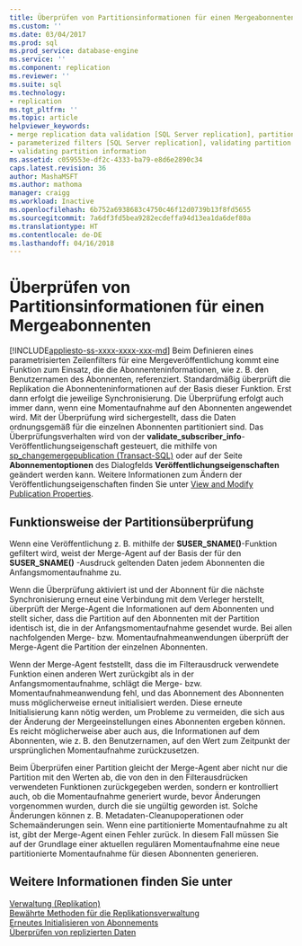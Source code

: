 ```yaml
---
title: Überprüfen von Partitionsinformationen für einen Mergeabonnenten | Microsoft-Dokumentation
ms.custom: ''
ms.date: 03/04/2017
ms.prod: sql
ms.prod_service: database-engine
ms.service: ''
ms.component: replication
ms.reviewer: ''
ms.suite: sql
ms.technology:
- replication
ms.tgt_pltfrm: ''
ms.topic: article
helpviewer_keywords:
- merge replication data validation [SQL Server replication], partitions
- parameterized filters [SQL Server replication], validating partition information
- validating partition information
ms.assetid: c059553e-df2c-4333-ba79-e8d6e2890c34
caps.latest.revision: 36
author: MashaMSFT
ms.author: mathoma
manager: craigg
ms.workload: Inactive
ms.openlocfilehash: 6b752a6938683c4750c46f12d0739b13f8fd5655
ms.sourcegitcommit: 7a6df3fd5bea9282ecdeffa94d13ea1da6def80a
ms.translationtype: HT
ms.contentlocale: de-DE
ms.lasthandoff: 04/16/2018
---
```

# <a name="validate-partition-information-for-a-merge-subscriber"></a>Überprüfen von Partitionsinformationen für einen Mergeabonnenten
[!INCLUDE[appliesto-ss-xxxx-xxxx-xxx-md](../../includes/appliesto-ss-xxxx-xxxx-xxx-md.md)]
  Beim Definieren eines parametrisierten Zeilenfilters für eine Mergeveröffentlichung kommt eine Funktion zum Einsatz, die die Abonnenteninformationen, wie z. B. den Benutzernamen des Abonnenten, referenziert. Standardmäßig überprüft die Replikation die Abonnenteninformationen auf der Basis dieser Funktion. Erst dann erfolgt die jeweilige Synchronisierung. Die Überprüfung erfolgt auch immer dann, wenn eine Momentaufnahme auf den Abonnenten angewendet wird. Mit der Überprüfung wird sichergestellt, dass die Daten ordnungsgemäß für die einzelnen Abonnenten partitioniert sind. Das Überprüfungsverhalten wird von der **validate_subscriber_info**-Veröffentlichungseigenschaft gesteuert, die mithilfe von [sp_changemergepublication &#40;Transact-SQL&#41;](../../relational-databases/system-stored-procedures/sp-changemergepublication-transact-sql.md) oder auf der Seite **Abonnementoptionen** des Dialogfelds **Veröffentlichungseigenschaften** geändert werden kann. Weitere Informationen zum Ändern der Veröffentlichungseigenschaften finden Sie unter [View and Modify Publication Properties](../../relational-databases/replication/publish/view-and-modify-publication-properties.md).  
  
## <a name="how-partition-validation-works"></a>Funktionsweise der Partitionsüberprüfung  
 Wenn eine Veröffentlichung z. B. mithilfe der **SUSER_SNAME()**-Funktion gefiltert wird, weist der Merge-Agent auf der Basis der für den **SUSER_SNAME()** -Ausdruck geltenden Daten jedem Abonnenten die Anfangsmomentaufnahme zu.  
  
 Wenn die Überprüfung aktiviert ist und der Abonnent für die nächste Synchronisierung erneut eine Verbindung mit dem Verleger herstellt, überprüft der Merge-Agent die Informationen auf dem Abonnenten und stellt sicher, dass die Partition auf den Abonnenten mit der Partition identisch ist, die in der Anfangsmomentaufnahme gesendet wurde. Bei allen nachfolgenden Merge- bzw. Momentaufnahmeanwendungen überprüft der Merge-Agent die Partition der einzelnen Abonnenten.  
  
 Wenn der Merge-Agent feststellt, dass die im Filterausdruck verwendete Funktion einen anderen Wert zurückgibt als in der Anfangsmomentaufnahme, schlägt die Merge- bzw. Momentaufnahmeanwendung fehl, und das Abonnement des Abonnenten muss möglicherweise erneut initialisiert werden. Diese erneute Initialisierung kann nötig werden, um Probleme zu vermeiden, die sich aus der Änderung der Mergeeinstellungen eines Abonnenten ergeben können. Es reicht möglicherweise aber auch aus, die Informationen auf dem Abonnenten, wie z. B. den Benutzernamen, auf den Wert zum Zeitpunkt der ursprünglichen Momentaufnahme zurückzusetzen.  
  
 Beim Überprüfen einer Partition gleicht der Merge-Agent aber nicht nur die Partition mit den Werten ab, die von den in den Filterausdrücken verwendeten Funktionen zurückgegeben werden, sondern er kontrolliert auch, ob die Momentaufnahme generiert wurde, bevor Änderungen vorgenommen wurden, durch die sie ungültig geworden ist. Solche Änderungen können z. B. Metadaten-Cleanupoperationen oder Schemaänderungen sein. Wenn eine partitionierte Momentaufnahme zu alt ist, gibt der Merge-Agent einen Fehler zurück. In diesem Fall müssen Sie auf der Grundlage einer aktuellen regulären Momentaufnahme eine neue partitionierte Momentaufnahme für diesen Abonnenten generieren.  
  
## <a name="see-also"></a>Weitere Informationen finden Sie unter  
 [Verwaltung &#40;Replikation&#41;](../../relational-databases/replication/administration/administration-replication.md)   
 [Bewährte Methoden für die Replikationsverwaltung](../../relational-databases/replication/administration/best-practices-for-replication-administration.md)   
 [Erneutes Initialisieren von Abonnements](../../relational-databases/replication/reinitialize-subscriptions.md)   
 [Überprüfen von replizierten Daten](../../relational-databases/replication/validate-replicated-data.md)  
  
  
